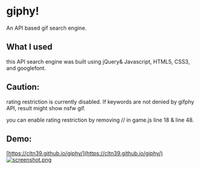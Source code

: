 # giphy!

An API based gif search engine.
## What I used

this API search engine was built using jQuery& Javascript, HTML5, CSS3, and googlefont.

## Caution:

rating restriction is currently disabled. If keywords are not denied by gifphy API, result might show nsfw gif.

you can enable rating restriction by removing // in game.js line 18 & line 48.

## Demo:
[https://cltn39.github.io/giphy/](https://cltn39.github.io/giphy/)
[![screenshot.png](https://i.postimg.cc/qvtc6wy6/screenshot.png)](https://cltn39.github.io/giphy/)

